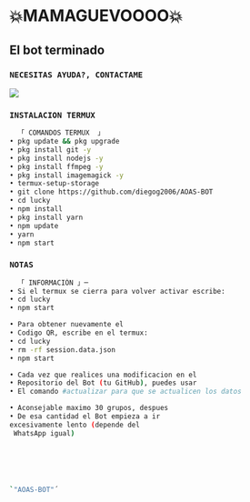 # **💥MAMAGUEVOOOO💥**

## El bot terminado 

### `NECESITAS AYUDA?, CONTACTAME`
<a href="http://wa.me/34643694252" target="blank"><img src="https://img.shields.io/badge/LUCKY-25D366?style=for-the-badge&logo=whatsapp&logoColor=white" /></a>


### `INSTALACION TERMUX`
```bash
  「 COMANDOS TERMUX  」
• pkg update && pkg upgrade
• pkg install git -y
• pkg install nodejs -y
• pkg install ffmpeg -y
• pkg install imagemagick -y
• termux-setup-storage
• git clone https://github.com/diegog2006/AOAS-BOT
• cd lucky
• npm install
• pkg install yarn
• npm update
• yarn
• npm start

```
### `NOTAS`
```bash
  「 INFORMACIÓN 」─
• Si el termux se cierra para volver activar escribe:
• cd lucky
• npm start 

• Para obtener nuevamente el 
• Codigo QR, escribe en el termux:
• cd lucky
• rm -rf session.data.json
• npm start 

• Cada vez que realices una modificacion en el
• Repositorio del Bot (tu GitHub), puedes usar 
• El comando #actualizar para que se actualicen los datos

• Aconsejable maximo 30 grupos, despues 
• De esa cantidad el Bot empieza a ir 
excesivamente lento (depende del
 WhatsApp igual)

```
```bash





`"AOAS-BOT"´
```
